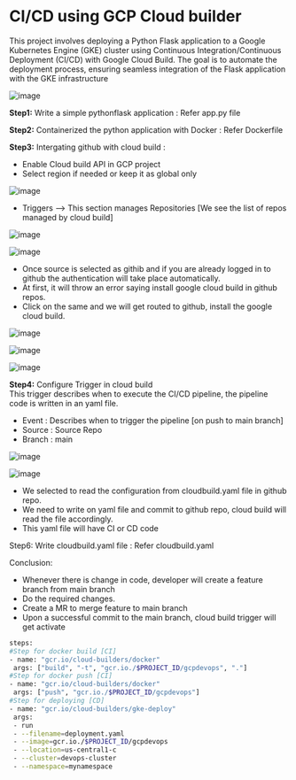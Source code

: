 # CI/CD using GCP Cloud builder  

This project involves deploying a Python Flask application to a Google Kubernetes Engine (GKE) cluster using Continuous Integration/Continuous Deployment (CI/CD) with Google Cloud Build. The goal is to automate the deployment process, ensuring seamless integration of the Flask application with the GKE infrastructure

![image](https://github.com/user-attachments/assets/fe012795-11aa-4124-a222-68ad283ea83f)  

**Step1:** Write a simple pythonflask application : Refer app.py file  

**Step2:** Containerized the python application with Docker : Refer Dockerfile

**Step3:** Intergating github with cloud build :
- Enable Cloud build API in GCP project
-  Select region if needed or keep it as global only

![image](https://github.com/user-attachments/assets/d3d84dce-29aa-479f-8782-b4ecfc64e0cf)

-  Triggers --> This section manages Repositories [We see the list of repos managed by cloud build]

![image](https://github.com/user-attachments/assets/ac9a312d-b69a-4309-a212-267985f179f2)

![image](https://github.com/user-attachments/assets/4e3789b1-572b-4e37-a38a-4d066fc588e3)  

- Once source is selected as githib and if you are already logged in to github the authentication will take place automatically.
- At first, it will throw an error saying install google cloud build in github repos.
- Click on the same and we will get routed to github, install the google cloud build.

![image](https://github.com/user-attachments/assets/40b27cc3-2351-421f-9cee-58e56a8a842e)

![image](https://github.com/user-attachments/assets/72d91e39-9313-431f-8bf0-a786db155a8b)

![image](https://github.com/user-attachments/assets/7afabd75-c52b-4118-bdae-77aa5e36201e)

**Step4:**  Configure Trigger in cloud build  
This trigger describes when to execute the CI/CD pipeline, the pipeline code is written in an yaml file.  
- Event : Describes when to trigger the pipeline [on push to main branch]
- Source : Source Repo
- Branch : main

![image](https://github.com/user-attachments/assets/e59de243-9627-48b1-8a52-57ebf93dc838)

![image](https://github.com/user-attachments/assets/3acce75c-a48f-43b8-9b3a-7e2a98d49ea2)

- We selected to read the configuration from cloudbuild.yaml file in github repo.
- We need to write on yaml file and commit to github repo, cloud build will read the file accordingly.
- This yaml file will have CI or CD code

Step6: Write cloudbuild.yaml file : Refer cloudbuild.yaml

Conclusion:
- Whenever there is change in code, developer will create a feature branch from  main branch
- Do the required changes.
- Create a MR to merge feature to main branch
- Upon a successful commit to the main branch, cloud build trigger will get activate

 ```bash
steps:
#Step for docker build [CI]
- name: "gcr.io/cloud-builders/docker"
  args: ["build", "-t", "gcr.io./$PROJECT_ID/gcpdevops", "."]
#Step for docker push [CI]
- name: "gcr.io/cloud-builders/docker"
  args: ["push", "gcr.io./$PROJECT_ID/gcpdevops"]
#Step for deploying [CD]
- name: "gcr.io/cloud-builders/gke-deploy"
  args:
  - run
  - --filename=deployment.yaml
  - --image=gcr.io./$PROJECT_ID/gcpdevops
  - --location=us-central1-c
  - --cluster=devops-cluster
  - --namespace=mynamespace
```







